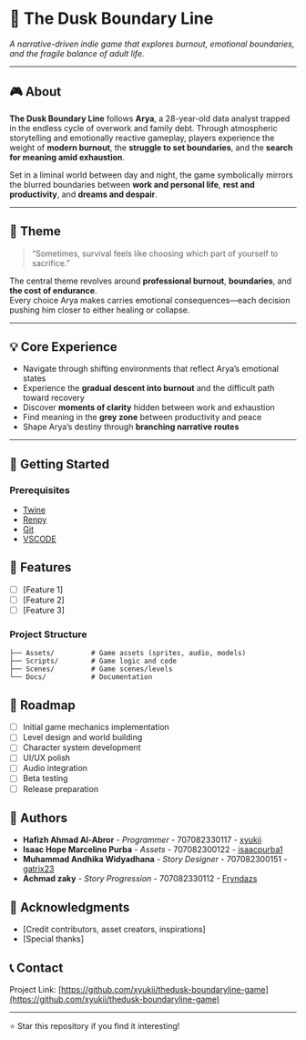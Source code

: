# 🌇 The Dusk Boundary Line

_A narrative-driven indie game that explores burnout, emotional boundaries, and the fragile balance of adult life._

---

## 🎮 About

**The Dusk Boundary Line** follows **Arya**, a 28-year-old data analyst trapped in the endless cycle of overwork and family debt. Through atmospheric storytelling and emotionally reactive gameplay, players experience the weight of **modern burnout**, the **struggle to set boundaries**, and the **search for meaning amid exhaustion**.

Set in a liminal world between day and night, the game symbolically mirrors the blurred boundaries between **work and personal life**, **rest and productivity**, and **dreams and despair**.

---

## 🌌 Theme

> “Sometimes, survival feels like choosing which part of yourself to sacrifice.”

The central theme revolves around **professional burnout**, **boundaries**, and **the cost of endurance**.  
Every choice Arya makes carries emotional consequences—each decision pushing him closer to either healing or collapse.

---

## 💡 Core Experience

- Navigate through shifting environments that reflect Arya’s emotional states  
- Experience the **gradual descent into burnout** and the difficult path toward recovery  
- Discover **moments of clarity** hidden between work and exhaustion  
- Find meaning in the **grey zone** between productivity and peace  
- Shape Arya’s destiny through **branching narrative routes**

---

## 🚀 Getting Started

### Prerequisites

- [Twine](https://twinery.org/)
- [Renpy](https://www.renpy.org/)
- [Git](https://git-scm.com/)
- [VSCODE](https://code.visualstudio.com/)

## 🎯 Features

- [ ] [Feature 1]
- [ ] [Feature 2]
- [ ] [Feature 3]

### Project Structure

```
├── Assets/         # Game assets (sprites, audio, models)
├── Scripts/        # Game logic and code
├── Scenes/         # Game scenes/levels
└── Docs/           # Documentation
```

## 📝 Roadmap

- [ ] Initial game mechanics implementation
- [ ] Level design and world building
- [ ] Character system development
- [ ] UI/UX polish
- [ ] Audio integration
- [ ] Beta testing
- [ ] Release preparation

## 👥 Authors

- **Hafizh Ahmad Al-Abror** - *Programmer* - 707082330117 - [xyukii](https://github.com/xyukii)
- **Isaac Hope Marcelino Purba** - *Assets* - 707082300122 - [isaacpurba1](https://github.com/isaacpurba1)
- **Muhammad Andhika Widyadhana** - *Story Designer* - 707082300151 - [gatrix23](https://github.com/gatrix23)
- **Achmad zaky** - *Story Progression* - 707082330112 - [Fryndazs](https://github.com/Fryndazs/)

## 🙏 Acknowledgments

- [Credit contributors, asset creators, inspirations]
- [Special thanks]

## 📞 Contact

Project Link: [https://github.com/xyukii/thedusk-boundaryline-game](https://github.com/xyukii/thedusk-boundaryline-game)

---

⭐ Star this repository if you find it interesting!
